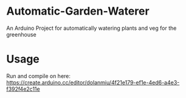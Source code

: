 # Automatic-Garden-Waterer
An Arduino Project for automatically watering plants and veg for the greenhouse

# Usage

Run and compile on here: https://create.arduino.cc/editor/dolanmiu/4f21e179-ef1e-4ed6-a4e3-f392f4e2c11e
